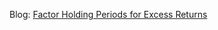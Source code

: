 Blog: [Factor Holding Periods for Excess Returns](https://stockviz.biz/2019/05/08/factor-holding-periods-for-excess-returns/)
